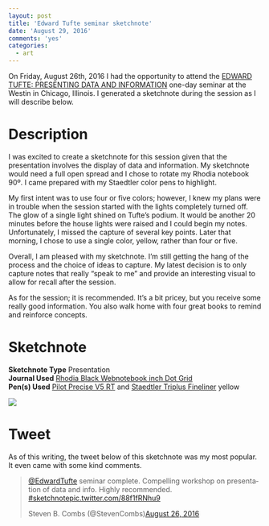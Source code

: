 ```yaml
---
layout: post
title: 'Edward Tufte seminar sketchnote'
date: 'August 29, 2016'
comments: 'yes'
categories:
  - art
---
```


On Friday, August 26th, 2016 I had the opportunity to attend the [EDWARD TUFTE: PRESENTING DATA AND INFORMATION][1] one-day seminar at the Westin in Chicago, Illinois. I generated a sketchnote during the session as I will describe below.

# Description
I was excited to create a sketchnote for this session given that the presentation involves the display of data and information. My sketchnote would need a full open spread and I chose to rotate my Rhodia notebook 90º. I came prepared with my Staedtler color pens to highlight.

My first intent was to use four or five colors; however, I knew my plans were in trouble when the session started with the lights completely turned off. The glow of a single light shined on Tufte’s podium. It would be another 20 minutes before the house lights were raised and I could begin my notes. Unfortunately, I missed the capture of several key points. Later that morning, I chose to use a single color, yellow, rather than four or five.

Overall, I am pleased with my sketchnote. I’m still getting the hang of the process and the choice of ideas to capture. My latest decision is to only capture notes that really “speak to me” and provide an interesting visual to allow for recall after the session.

As for the session; it is recommended. It’s a bit pricey, but you receive some really good information. You also walk home with four great books to remind and reinforce concepts.

# Sketchnote

**Sketchnote Type** Presentation    
**Journal Used** [Rhodia Black Webnotebook inch Dot Grid][2]    
**Pen(s) Used** [Pilot Precise V5 RT][3] and [Staedtler Triplus Fineliner][4] yellow

![][image-1]

# Tweet
As of this writing, the tweet below of this sketchnote was my most popular. It even came with some kind comments.

<blockquote class="twitter-tweet" data-lang="en"><p lang="en" dir="ltr"><a href="https://twitter.com/EdwardTufte">@EdwardTufte</a> seminar complete. Compelling workshop on presentation of data and info. Highly recommended. <a href="https://twitter.com/hashtag/sketchnote?src=hash">#sketchnote</a><a href="https://t.co/88f1fRNhu9">pic.twitter.com/88f1fRNhu9</a></p>Steven B. Combs (@StevenCombs)<a href="https://twitter.com/StevenCombs/status/769284114394611712">August 26, 2016</a></blockquote>

<script async src="//platform.twitter.com/widgets.js" charset="utf-8"></script>

[1]:	https://www.edwardtufte.com/tufte/courses
[2]:	http://amzn.to/2c5gouJ
[3]:	http://amzn.to/2bRNBLp
[4]:	http://amzn.to/2c5O8Z0

[image-1]:	https://pbs.twimg.com/media/Cq0Li87WcAAPSuu.jpg